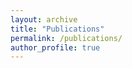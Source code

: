 ```yaml
---
layout: archive
title: "Publications"
permalink: /publications/
author_profile: true
---
```


<script src="https://bibbase.org/show?bib=https%3A%2F%2Fapi.zotero.org%2Fusers%2F8518745%2Fcollections%2FR6WQU7QK%2Fitems%3Fkey%3D7S5bVyQNbpzp4napLnNPAvG6%26format%3Dbibtex%26limit%3D100&jsonp=1"></script>
